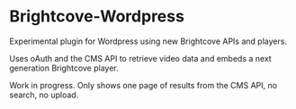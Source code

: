 Brightcove-Wordpress
====================

Experimental plugin for Wordpress using new Brightcove APIs and players.

Uses oAuth and the CMS API to retrieve video data and embeds a next generation Brightcove player.

Work in progress. Only shows one page of results from the CMS API, no search, no upload.
